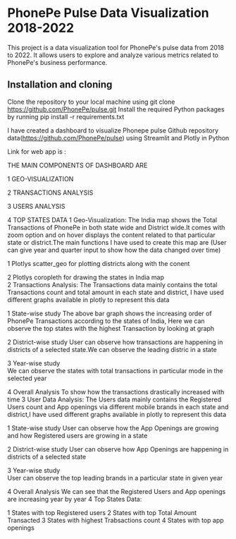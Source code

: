 # PhonePe Pulse Data Visualization 2018-2022
This project is a data visualization tool for PhonePe's pulse data from 2018 to 2022. It allows users to explore and analyze various metrics related to PhonePe's business performance.


## Installation and cloning
Clone the repository to your local machine using git clone https://github.com/PhonePe/pulse.git
Install the required Python packages by running pip install -r requirements.txt

I have created a dashboard to visualize Phonepe pulse Github repository data(https://github.com/PhonePe/pulse) using Streamlit and Plotly in Python

Link for web app is : 

THE MAIN COMPONENTS OF DASHBOARD ARE

1 GEO-VISUALIZATION

2 TRANSACTIONS ANALYSIS

3 USERS ANALYSIS

4 TOP STATES DATA
1 Geo-Visualization: The India map shows the Total Transactions of PhonePe in both state wide and District wide.It comes with zoom option and on hover displays the content related to that particular state or district.The main functions I have used to create this map are (User can give year and quarter input to show how the data changed over time)

1 Plotlys scatter_geo for plotting districts along with the conent    

2 Plotlys coropleth for drawing the states in India map    
2 Transactions Analysis: The Transactions data mainly contains the total Transactions count and total amount in each state and district, I have used different graphs available in plotly to represent this data

1 State-wise study
The above bar graph shows the increasing order of PhonePe Transactions according to the states of India, 
Here we can observe the top states with the highest Transaction by looking at graph

2 District-wise study
User can observe how transactions are happening in districts of a selected state.We can observe the 
leading distric in a state

3 Year-wise study   
We can observe the states with total transactions in particular mode in the selected year

4 Overall Analysis
To show how the transactions drastically increased with time
3 User Data Analysis: The Users data mainly contains the Registered Users count and App openings via different mobile brands in each state and district,I have used different graphs available in plotly to represent this data

1 State-wise study
User can observe how the App Openings are growing and how Registered users are growing in a state

2 District-wise study
User can observe how App Openings are happening in districts of a selected state

3 Year-wise study   
User can observe the top leading brands in a particular state in given year

4 Overall Analysis
We can see that the Registered Users and App openings are increasing year by year
4 Top States Data:

1 States with top Registered users
2 States with top Total Amount Transacted
3 States with highest Trabsactions count
4 States with top app openings

